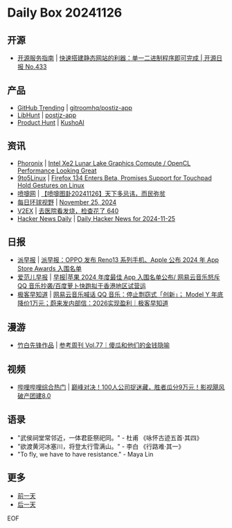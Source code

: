 # Daily Box 20241126

## 开源
- [开源服务指南](https://osguider.com/blog/) | [快速搭建静态网站的利器：单一二进制程序即可完成 | 开源日报 No.433](https://osguider.com/blog/post/daily/daily-433/)

## 产品
- [GitHub Trending](https://github.com/trending?since=daily) | [gitroomhq/postiz-app](https://github.com/gitroomhq/postiz-app)
- [LibHunt](https://www.libhunt.com/) | [postiz-app](https://www.libhunt.com/r/postiz-app)
- [Product Hunt](https://www.producthunt.com) | [KushoAI](https://www.producthunt.com/posts/kushoai-3)

## 资讯
- [Phoronix](https://www.phoronix.com/) | [Intel Xe2 Lunar Lake Graphics Compute / OpenCL Performance Looking Great](https://www.phoronix.com/review/intel-xe2-lunarlake-compute)
- [9to5Linux](https://9to5linux.com/) | [Firefox 134 Enters Beta, Promises Support for Touchpad Hold Gestures on Linux](https://9to5linux.com/firefox-134-enters-beta-promises-support-for-touchpad-hold-gestures-on-linux)
- [喷嚏网](http://www.dapenti.com/blog/blog.asp?subjectid=70&name=xilei) | [【喷嚏图卦20241126】天下多忌讳，而民弥贫](http://www.dapenti.com/blog/more.asp?name=xilei&id=182678)
- [每日环球视野](https://idai.ly/) | [November 25, 2024](http://m.idai.ly/se/a193iG?1732464000)
- [V2EX](https://www.v2ex.com/) | [去医院看发烧，检查花了 640](https://www.v2ex.com/t/1092795)
- [Hacker News Daily](https://www.daemonology.net/hn-daily/) | [Daily Hacker News for 2024-11-25](https://www.daemonology.net/hn-daily/2024-11-25.html)

## 日报
- [派早报](https://sspai.com/tag/%E6%B4%BE%E6%97%A9%E6%8A%A5) | [派早报：OPPO 发布 Reno13 系列手机、Apple 公布 2024 年 App Store Awards 入围名单](https://sspai.com/post/94276)
- [爱范儿早报](https://www.ifanr.com/category/ifanrnews) | [早报|苹果 2024 年度最佳 App 入围名单公布/ 网易云音乐怒斥 QQ 音乐抄袭/百度萝卜快跑拟于香港地区试营运](https://www.ifanr.com/1607021)
- [极客早知道](https://www.geekpark.net/column/74) | [网易云音乐喊话 QQ 音乐：停止剽窃式「创新」； Model Y 年底降价1万元；蔚来发内部信：2026实现盈利｜极客早知道](https://www.geekpark.net/news/343497)

## 漫游
- [竹白先锋作品](https://www.zhubai.wiki/) | [参考周刊 Vol.77｜傻瓜和他们的金钱隐喻](https://open.zhubai.wiki/a/l/t/z/pl/ouranswers/2473164806485266432)

## 视频
- [哔哩哔哩综合热门](https://www.bilibili.com/v/popular/all/) | [巅峰对决！100人公司捉迷藏，胜者瓜分9万元！影视飓风破产团建8.0](https://b23.tv/BV1WQzuYqEun)

## 语录
- "武侯祠堂常邻近，一体君臣祭祀同。" - 杜甫 《咏怀古迹五首·其四》
- "欲渡黄河冰塞川，将登太行雪满山。" - 李白 《行路难·其一》
- "To fly, we have to have resistance." - Maya Lin

## 更多
- [前一天](daily-box-20241125.md)
- [后一天](daily-box-20241127.md)

EOF